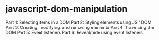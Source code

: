# javascript-dom-manipulation

Part 1: Selecting items in a DOM
Part 2: Styling elements using JS / DOM
Part 3: Creating, modifying, and removing elements
Part 4: Traversing the DOM
Part 5: Event listeners
Part 6: Reveal/hide using event listeners
